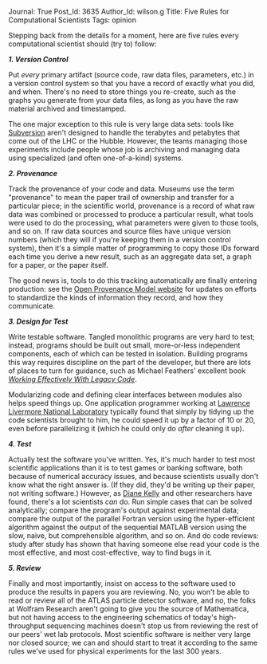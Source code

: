 Journal: True
Post_Id: 3635
Author_Id: wilson.g
Title: Five Rules for Computational Scientists
Tags: opinion

<p>Stepping back from the details for a moment, here are five rules every computational scientist should (try to) follow:</p>
<p><em><strong>1. Version Control</strong></em></p>
<p>Put <em>every</em> primary artifact (source code, raw data files, parameters, etc.) in a version control system so that you have a record of exactly what you did, and when.  There's no need to store things you re-create, such as the graphs you generate from your data files, as long as you have the raw material archived and timestamped.</p>
<p>The one major exception to this rule is very large data sets: tools like <a href="/4_0/vc/">Subversion</a> aren't designed to handle the terabytes and petabytes that come out of the LHC or the Hubble.  However, the teams managing those experiments include people whose job is archiving and managing data using specialized (and often one-of-a-kind) systems.</p>
<p><strong><em>2. Provenance</em></strong></p>
<p>Track the provenance of your code and data.  Museums use the term "provenance" to mean the paper trail of ownership and transfer for a particular piece; in the scientific world, provenance is a record of what raw data was combined or processed to produce a particular result, what tools were used to do the processing, what parameters were given to those tools, and so on.  If raw data sources and source files have unique version numbers (which they will if you're keeping them in a version control system), then it's a simple matter of programming to copy those IDs forward each time you derive a new result, such as an aggregate data set, a graph for a paper, or the paper itself.</p>
<p>The good news is, tools to do this tracking automatically are finally entering production: see the <a href="http://openprovenance.org/">Open Provenance Model website</a> for updates on efforts to standardize the kinds of information they record, and how they communicate.</p>
<p><strong><em>3. Design for Test</em></strong></p>
<p>Write testable software.  Tangled monolithic programs are very hard to test; instead, programs should be built out small, more-or-less independent components, each of which can be tested in isolation. Building programs this way requires discipline on the part of the developer, but there are lots of places to turn for guidance, such as Michael Feathers' excellent book <cite><a href="http://www.amazon.com/Working-Effectively-Legacy-Michael-Feathers/dp/0131177052/">Working Effectively With Legacy Code</a></cite>.</p>
<p>Modularizing code and defining clear interfaces between modules also helps speed things up.  One application programmer working at <a href="http://www.llnl.gov/">Lawrence Livermore National Laboratory</a> typically found that simply by tidying up the code scientists brought to him, he could speed it up by a factor of 10 or 20, even before parallelizing it (which he could only do <em>after</em> cleaning it up).</p>
<p><strong><em>4. Test</em></strong></p>
<p>Actually test the software you've written.  Yes, it's much harder to test most scientific applications than it is to test games or banking software, both because of numerical accuracy issues, and because scientists usually don't know what the right answer is.  (If they did, they'd be writing up their paper, not writing software.)  However, as <a href="http://www.rmc.ca/aca/mcs-mi/per/kelly-d-eng.asp">Diane Kelly</a> and other researchers have found, there's a lot scientists <em>can</em> do.  Run simple cases that can be solved analytically; compare the program's output against experimental data; compare the output of the parallel Fortran version using the hyper-efficient algorithm against the output of the sequential MATLAB version using the slow, naive, but comprehensible algorithm, and so on.  And do code reviews: study after study has shown that having someone else read your code is the most effective, and most cost-effective, way to find bugs in it.</p>
<p><strong><em>5. Review</em></strong></p>
<p>Finally and most importantly, insist on access to the software used to produce the results in papers you are reviewing.  No, you won't be able to read or review all of the ATLAS particle detector software, and no, the folks at Wolfram Research aren't going to give you the source of Mathematica, but not having access to the engineering schematics of today's high-throughput sequencing machines doesn't stop us from reviewing the rest of our peers' wet lab protocols.  Most scientific software is neither very large nor closed source; we can and should start to treat it according to the same rules we've used for physical experiments for the last 300 years.</p>
